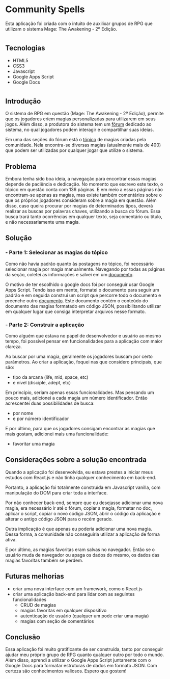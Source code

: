 # **Community Spells**

Esta aplicação foi criada com o intuito de auxilixar grupos de RPG que utilizam o sistema Mage: The Awakening - 2º Edição.

#

## **Tecnologias**

- HTML5
- CSS3
- Javascript
- Google Apps Script
- Google Docs

#

## **Introdução**

O sistema de RPG em questão (Mage: The Awakening - 2º Edição), permite que os jogadores criem magias personalizadas para utilizarem em seus jogos. Além disso, a produtora do sistema tem um [fórum](http://forum.theonyxpath.com/forum/main-category/main-forum/the-new-world-of-darkness/mage-the-awakening) dedicado ao sistema, no qual jogadores podem interagir e compartilhar suas ideias.

Em uma das seções do fórum está o [tópico](http://forum.theonyxpath.com/forum/main-category/main-forum/the-new-world-of-darkness/mage-the-awakening/877640-creative-thaumaturgy-fallen-world-edition) de magias criadas pela comunidade. Nela encontra-se diversas magias (atualmente mais de 400) que podem ser utilizadas por qualquer jogar que utilize o sistema.

## **Problema**

Embora tenha sido boa ideia, a navegação para encontrar essas magias depende de paciência e dedicação. No momento que escrevo este texto, o tópico em questão conta com 136 páginas. E em meio a essas páginas não encontram-se apenas as magias, mas existe também comentários sobre o que os próprios jogadores consideram sobre a magia em questão. Além disso, caso queira procurar por magias de determinados tipos, deverá realizar as buscas por palavras chaves, utilizando a busca do fórum. Essa busca trará tanto ocorrências em qualquer texto, seja comentário ou título, e não necessariamente uma magia.

## **Solução**

### **- Parte 1: Selecionar as magias do tópico**

Como não havia padrão quanto às postagens no tópico, foi necessário selecionar magia por magia manualmente. Navegando por todas as páginas da seção, coletei as informações e salvei em um [documento](https://docs.google.com/document/d/1y8q9_sXv2SkXTPZYaAXHH6OZIi1fgnnJDGG_2zBPf9k/edit?usp=sharing).

O motivo de ter escolhido o google docs foi por conseguir usar Google Apps Script. Tendo isso em mente, formatei o documento para seguir um padrão e em seguida construí um script que percorre todo o documento e preenche outro [documento](https://docs.google.com/document/d/1oYVjpH19xK3qy53nUZ7SEcB3hVJveCQFW3w3WZQsSF8/edit?usp=sharing). Este documento contém o conteúdo do documento das magias formatado em código JSON, possibilitando utilizar em qualquer lugar que consiga interpretar arquivos nesse formato.

### **- Parte 2: Construir a aplicação**

Como alguém que estava no papel de desenvolvedor e usuário ao mesmo tempo, foi possível pensar em funcionalidades para a aplicação com maior clareza.

Ao buscar por uma magia, geralmente os jogadores buscam por certo parâmetros. Ao criar a aplicação, foquei nas que considero principais, que são:

- tipo da arcana (life, mid, space, etc)
- e nível (disciple, adept, etc)

Em princípio, seriam apenas essas funcionalidades. Mas pensando um pouco mais, adicionei a cada magia um número identificador. Então acrescentei duas possibilidades de busca:

- por nome
- e por número identificador

E por último, para que os jogadores consigam encontrar as magias que mais gostam, adicionei mais uma funcionalidade:

- favoritar uma magia

## **Considerações sobre a solução encontrada**

Quando a aplicação foi desenvolvida, eu estava prestes a iniciar meus estudos com React.js e não tinha qualquer conhecimento em back-end.

Portanto, a aplicação foi totalmente construída em Javascript vanilla, com manipulação do DOM para criar toda a interface.

Por não conhecer back-end, sempre que eu desejasse adicionar uma nova magia, era necessário ir até o fórum, copiar a magia, formatar no doc, aplicar o script, copiar o novo código JSON, abrir o código da aplicação e alterar o antigo código JSON para o recém gerado.

Outra implicação é que apenas eu poderia adicionar uma nova magia. Dessa forma, a comunidade não conseguiria utilizar a aplicação de forma ativa.

E por último, as magias favoritas eram salvas no navegador. Então se o usuário muda de navegador ou apaga os dados do mesmo, os dados das magias favoritas também se perdem.

## **Futuras melhorias**

- criar uma nova interface com um framework, como o React.js
- criar uma aplicação back-end para lidar com as seguintes funcionalidades
  - CRUD de magias
  - magias favoritas em qualquer dispositivo
  - autenticação de usuário (qualquer um pode criar uma magia)
  - magias com seção de comentários

## **Conclusão**

Essa aplicação foi muito gratificante de ser construída, tanto por conseguir ajudar meu próprio grupo de RPG quanto qualquer outro por todo o mundo. Além disso, aprendi a utilizar o Google Apps Script juntamente com o Google Docs para formatar estruturas de dados em formato JSON. Com certeza são conhecimentos valiosos. Espero que gostem!
